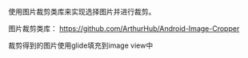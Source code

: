使用图片裁剪类库来实现选择图片并进行裁剪。

图片裁剪类库：
https://github.com/ArthurHub/Android-Image-Cropper

裁剪得到的图片使用glide填充到image view中